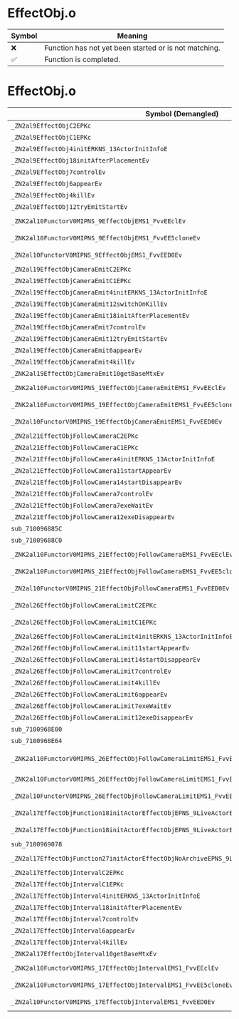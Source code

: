 # EffectObj.o
| Symbol | Meaning 
| ------------- | ------------- 
| :x: | Function has not yet been started or is not matching. 
| :white_check_mark: | Function is completed. 


# EffectObj.o
| Symbol (Demangled) | Symbol (Mangled) | Decompiled? |
| ------------- |  ------------- | ------------- |
| `_ZN2al9EffectObjC2EPKc` | `al::EffectObj::EffectObj(char const*)` | :white_check_mark: |
| `_ZN2al9EffectObjC1EPKc` | `al::EffectObj::EffectObj(char const*)` | :white_check_mark: |
| `_ZN2al9EffectObj4initERKNS_13ActorInitInfoE` | `al::EffectObj::init(al::ActorInitInfo const&)` | :white_check_mark: |
| `_ZN2al9EffectObj18initAfterPlacementEv` | `al::EffectObj::initAfterPlacement(void)` | :white_check_mark: |
| `_ZN2al9EffectObj7controlEv` | `al::EffectObj::control(void)` | :white_check_mark: |
| `_ZN2al9EffectObj6appearEv` | `al::EffectObj::appear(void)` | :white_check_mark: |
| `_ZN2al9EffectObj4killEv` | `al::EffectObj::kill(void)` | :white_check_mark: |
| `_ZN2al9EffectObj12tryEmitStartEv` | `al::EffectObj::tryEmitStart(void)` | :white_check_mark: |
| `_ZNK2al10FunctorV0MIPNS_9EffectObjEMS1_FvvEEclEv` | `al::FunctorV0M<al::EffectObj *,void (al::EffectObj::*)(void)>::operator()(void)const` | :white_check_mark: |
| `_ZNK2al10FunctorV0MIPNS_9EffectObjEMS1_FvvEE5cloneEv` | `al::FunctorV0M<al::EffectObj *,void (al::EffectObj::*)(void)>::clone(void)const` | :white_check_mark: |
| `_ZN2al10FunctorV0MIPNS_9EffectObjEMS1_FvvEED0Ev` | `al::FunctorV0M<al::EffectObj *,void (al::EffectObj::*)(void)>::~FunctorV0M()` | :white_check_mark: |
| `_ZN2al19EffectObjCameraEmitC2EPKc` | `al::EffectObjCameraEmit::EffectObjCameraEmit(char const*)` | :white_check_mark: |
| `_ZN2al19EffectObjCameraEmitC1EPKc` | `al::EffectObjCameraEmit::EffectObjCameraEmit(char const*)` | :white_check_mark: |
| `_ZN2al19EffectObjCameraEmit4initERKNS_13ActorInitInfoE` | `al::EffectObjCameraEmit::init(al::ActorInitInfo const&)` | :white_check_mark: |
| `_ZN2al19EffectObjCameraEmit12switchOnKillEv` | `al::EffectObjCameraEmit::switchOnKill(void)` | :white_check_mark: |
| `_ZN2al19EffectObjCameraEmit18initAfterPlacementEv` | `al::EffectObjCameraEmit::initAfterPlacement(void)` | :white_check_mark: |
| `_ZN2al19EffectObjCameraEmit7controlEv` | `al::EffectObjCameraEmit::control(void)` | :white_check_mark: |
| `_ZN2al19EffectObjCameraEmit12tryEmitStartEv` | `al::EffectObjCameraEmit::tryEmitStart(void)` | :white_check_mark: |
| `_ZN2al19EffectObjCameraEmit6appearEv` | `al::EffectObjCameraEmit::appear(void)` | :white_check_mark: |
| `_ZN2al19EffectObjCameraEmit4killEv` | `al::EffectObjCameraEmit::kill(void)` | :white_check_mark: |
| `_ZNK2al19EffectObjCameraEmit10getBaseMtxEv` | `al::EffectObjCameraEmit::getBaseMtx(void)const` | :white_check_mark: |
| `_ZNK2al10FunctorV0MIPNS_19EffectObjCameraEmitEMS1_FvvEEclEv` | `al::FunctorV0M<al::EffectObjCameraEmit *,void (al::EffectObjCameraEmit::*)(void)>::operator()(void)const` | :white_check_mark: |
| `_ZNK2al10FunctorV0MIPNS_19EffectObjCameraEmitEMS1_FvvEE5cloneEv` | `al::FunctorV0M<al::EffectObjCameraEmit *,void (al::EffectObjCameraEmit::*)(void)>::clone(void)const` | :white_check_mark: |
| `_ZN2al10FunctorV0MIPNS_19EffectObjCameraEmitEMS1_FvvEED0Ev` | `al::FunctorV0M<al::EffectObjCameraEmit *,void (al::EffectObjCameraEmit::*)(void)>::~FunctorV0M()` | :white_check_mark: |
| `_ZN2al21EffectObjFollowCameraC2EPKc` | `al::EffectObjFollowCamera::EffectObjFollowCamera(char const*)` | :white_check_mark: |
| `_ZN2al21EffectObjFollowCameraC1EPKc` | `al::EffectObjFollowCamera::EffectObjFollowCamera(char const*)` | :white_check_mark: |
| `_ZN2al21EffectObjFollowCamera4initERKNS_13ActorInitInfoE` | `al::EffectObjFollowCamera::init(al::ActorInitInfo const&)` | :white_check_mark: |
| `_ZN2al21EffectObjFollowCamera11startAppearEv` | `al::EffectObjFollowCamera::startAppear(void)` | :white_check_mark: |
| `_ZN2al21EffectObjFollowCamera14startDisappearEv` | `al::EffectObjFollowCamera::startDisappear(void)` | :white_check_mark: |
| `_ZN2al21EffectObjFollowCamera7controlEv` | `al::EffectObjFollowCamera::control(void)` | :white_check_mark: |
| `_ZN2al21EffectObjFollowCamera7exeWaitEv` | `al::EffectObjFollowCamera::exeWait(void)` | :white_check_mark: |
| `_ZN2al21EffectObjFollowCamera12exeDisappearEv` | `al::EffectObjFollowCamera::exeDisappear(void)` | :white_check_mark: |
| `sub_710096885C` | `` | :white_check_mark: |
| `sub_71009688C0` | `` | :white_check_mark: |
| `_ZNK2al10FunctorV0MIPNS_21EffectObjFollowCameraEMS1_FvvEEclEv` | `al::FunctorV0M<al::EffectObjFollowCamera *,void (al::EffectObjFollowCamera::*)(void)>::operator()(void)const` | :white_check_mark: |
| `_ZNK2al10FunctorV0MIPNS_21EffectObjFollowCameraEMS1_FvvEE5cloneEv` | `al::FunctorV0M<al::EffectObjFollowCamera *,void (al::EffectObjFollowCamera::*)(void)>::clone(void)const` | :white_check_mark: |
| `_ZN2al10FunctorV0MIPNS_21EffectObjFollowCameraEMS1_FvvEED0Ev` | `al::FunctorV0M<al::EffectObjFollowCamera *,void (al::EffectObjFollowCamera::*)(void)>::~FunctorV0M()` | :white_check_mark: |
| `_ZN2al26EffectObjFollowCameraLimitC2EPKc` | `al::EffectObjFollowCameraLimit::EffectObjFollowCameraLimit(char const*)` | :white_check_mark: |
| `_ZN2al26EffectObjFollowCameraLimitC1EPKc` | `al::EffectObjFollowCameraLimit::EffectObjFollowCameraLimit(char const*)` | :white_check_mark: |
| `_ZN2al26EffectObjFollowCameraLimit4initERKNS_13ActorInitInfoE` | `al::EffectObjFollowCameraLimit::init(al::ActorInitInfo const&)` | :white_check_mark: |
| `_ZN2al26EffectObjFollowCameraLimit11startAppearEv` | `al::EffectObjFollowCameraLimit::startAppear(void)` | :white_check_mark: |
| `_ZN2al26EffectObjFollowCameraLimit14startDisappearEv` | `al::EffectObjFollowCameraLimit::startDisappear(void)` | :white_check_mark: |
| `_ZN2al26EffectObjFollowCameraLimit7controlEv` | `al::EffectObjFollowCameraLimit::control(void)` | :white_check_mark: |
| `_ZN2al26EffectObjFollowCameraLimit4killEv` | `al::EffectObjFollowCameraLimit::kill(void)` | :white_check_mark: |
| `_ZN2al26EffectObjFollowCameraLimit6appearEv` | `al::EffectObjFollowCameraLimit::appear(void)` | :white_check_mark: |
| `_ZN2al26EffectObjFollowCameraLimit7exeWaitEv` | `al::EffectObjFollowCameraLimit::exeWait(void)` | :white_check_mark: |
| `_ZN2al26EffectObjFollowCameraLimit12exeDisappearEv` | `al::EffectObjFollowCameraLimit::exeDisappear(void)` | :white_check_mark: |
| `sub_7100968E00` | `` | :white_check_mark: |
| `sub_7100968E64` | `` | :white_check_mark: |
| `_ZNK2al10FunctorV0MIPNS_26EffectObjFollowCameraLimitEMS1_FvvEEclEv` | `al::FunctorV0M<al::EffectObjFollowCameraLimit *,void (al::EffectObjFollowCameraLimit::*)(void)>::operator()(void)const` | :white_check_mark: |
| `_ZNK2al10FunctorV0MIPNS_26EffectObjFollowCameraLimitEMS1_FvvEE5cloneEv` | `al::FunctorV0M<al::EffectObjFollowCameraLimit *,void (al::EffectObjFollowCameraLimit::*)(void)>::clone(void)const` | :white_check_mark: |
| `_ZN2al10FunctorV0MIPNS_26EffectObjFollowCameraLimitEMS1_FvvEED0Ev` | `al::FunctorV0M<al::EffectObjFollowCameraLimit *,void (al::EffectObjFollowCameraLimit::*)(void)>::~FunctorV0M()` | :white_check_mark: |
| `_ZN2al17EffectObjFunction18initActorEffectObjEPNS_9LiveActorERKNS_13ActorInitInfoE` | `al::EffectObjFunction::initActorEffectObj(al::LiveActor *,al::ActorInitInfo const&)` | :white_check_mark: |
| `_ZN2al17EffectObjFunction18initActorEffectObjEPNS_9LiveActorERKNS_13ActorInitInfoEPKc` | `al::EffectObjFunction::initActorEffectObj(al::LiveActor *,al::ActorInitInfo const&,char const*)` | :white_check_mark: |
| `sub_7100969078` | `` | :white_check_mark: |
| `_ZN2al17EffectObjFunction27initActorEffectObjNoArchiveEPNS_9LiveActorERKNS_13ActorInitInfoEPKc` | `al::EffectObjFunction::initActorEffectObjNoArchive(al::LiveActor *,al::ActorInitInfo const&,char const*)` | :white_check_mark: |
| `_ZN2al17EffectObjIntervalC2EPKc` | `al::EffectObjInterval::EffectObjInterval(char const*)` | :white_check_mark: |
| `_ZN2al17EffectObjIntervalC1EPKc` | `al::EffectObjInterval::EffectObjInterval(char const*)` | :white_check_mark: |
| `_ZN2al17EffectObjInterval4initERKNS_13ActorInitInfoE` | `al::EffectObjInterval::init(al::ActorInitInfo const&)` | :white_check_mark: |
| `_ZN2al17EffectObjInterval18initAfterPlacementEv` | `al::EffectObjInterval::initAfterPlacement(void)` | :white_check_mark: |
| `_ZN2al17EffectObjInterval7controlEv` | `al::EffectObjInterval::control(void)` | :white_check_mark: |
| `_ZN2al17EffectObjInterval6appearEv` | `al::EffectObjInterval::appear(void)` | :white_check_mark: |
| `_ZN2al17EffectObjInterval4killEv` | `al::EffectObjInterval::kill(void)` | :white_check_mark: |
| `_ZNK2al17EffectObjInterval10getBaseMtxEv` | `al::EffectObjInterval::getBaseMtx(void)const` | :white_check_mark: |
| `_ZNK2al10FunctorV0MIPNS_17EffectObjIntervalEMS1_FvvEEclEv` | `al::FunctorV0M<al::EffectObjInterval *,void (al::EffectObjInterval::*)(void)>::operator()(void)const` | :white_check_mark: |
| `_ZNK2al10FunctorV0MIPNS_17EffectObjIntervalEMS1_FvvEE5cloneEv` | `al::FunctorV0M<al::EffectObjInterval *,void (al::EffectObjInterval::*)(void)>::clone(void)const` | :white_check_mark: |
| `_ZN2al10FunctorV0MIPNS_17EffectObjIntervalEMS1_FvvEED0Ev` | `al::FunctorV0M<al::EffectObjInterval *,void (al::EffectObjInterval::*)(void)>::~FunctorV0M()` | :white_check_mark: |
